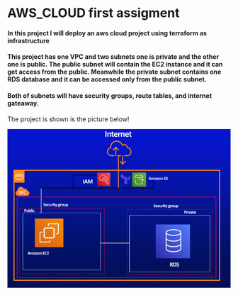 <h1>AWS_CLOUD first assigment</h1>
<h4>In this project I will deploy an aws cloud project using terraform as infrastructure</h4>
<h4>This project has one VPC and two subnets one is private and the other one is public. The public subnet will contain the EC2 instance and it can get access from the public. Meanwhile the private subnet contains one RDS database and it can be accessed only from the public subnet.</h4>
<h4>Both of subnets will have security groups, route tables, and internet gateaway.</h4>
<p>The project is shown is the picture below!</p>
<img src="aws_cloud.PNG">
